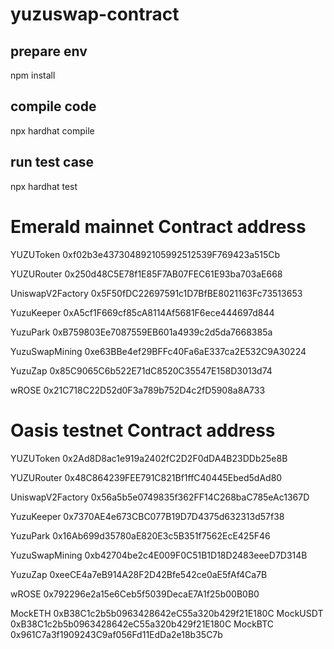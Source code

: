 # yuzuswap-contract


## prepare env
npm install

## compile code
npx hardhat compile



## run test case 
npx hardhat test



# Emerald mainnet Contract address
YUZUToken 0xf02b3e437304892105992512539F769423a515Cb

YUZURouter 0x250d48C5E78f1E85F7AB07FEC61E93ba703aE668

UniswapV2Factory 0x5F50fDC22697591c1D7BfBE8021163Fc73513653

YuzuKeeper 0xA5cf1F669cf85cA8114Af5681F6ece444697d844

YuzuPark 0xB759803Ee7087559EB601a4939c2d5da7668385a

YuzuSwapMining 0xe63BBe4ef29BFFc40Fa6aE337ca2E532C9A30224

YuzuZap 0x85C9065C6b522E71dC8520C35547E158D3013d74

wROSE  0x21C718C22D52d0F3a789b752D4c2fD5908a8A733

# Oasis testnet Contract address
YUZUToken 0x2Ad8D8ac1e919a2402fC2D2F0dDA4B23DDb25e8B

YUZURouter 0x48C864239FEE791C821Bf1ffC40445Ebed5dAd80

UniswapV2Factory 0x56a5b5e0749835f362FF14C268baC785eAc1367D

YuzuKeeper 0x7370AE4e673CBC077B19D7D4375d632313d57f38

YuzuPark 0x16Ab699d35780aE820E3c5B351f7562EcE425F46

YuzuSwapMining 0xb42704be2c4E009F0C51B1D18D2483eeeD7D314B

YuzuZap 0xeeCE4a7eB914A28F2D42Bfe542ce0aE5fAf4Ca7B

wROSE 0x792296e2a15e6Ceb5f5039DecaE7A1f25b00B0B0

MockETH 0xB38C1c2b5b0963428642eC55a320b429f21E180C
MockUSDT 0xB38C1c2b5b0963428642eC55a320b429f21E180C
MockBTC 0x961C7a3f1909243C9af056Fd11EdDa2e18b35C7b
